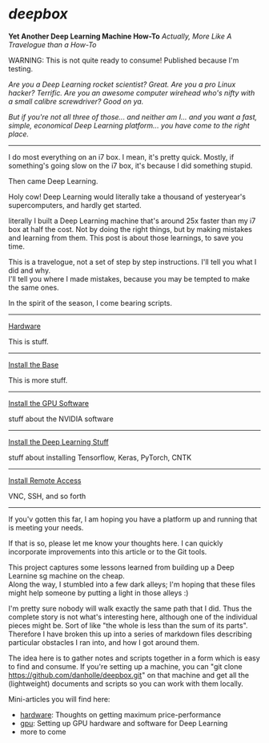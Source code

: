 
# ***deepbox***

**Yet Another Deep Learning Machine How-To**
*Actually, More Like A Travelogue than a How-To*

WARNING:  This is not quite ready to consume!  Published because I'm testing.


*Are you a Deep Learning rocket scientist?  Great.  Are you a pro Linux hacker?  Terrific.  Are you an awesome computer wirehead who's nifty with a small calibre screwdriver?  Good on ya.*

*But if you're not all three of those... and neither am I... and you want a fast, simple, economical 
Deep Learning platform... you have come to the right place.*  

-------

I do most everything on an i7 box.  I mean, it's pretty quick.  Mostly, if something's going slow on the i7 box, it's because I did something stupid.

Then came Deep Learning.

Holy cow!  Deep Learning would literally take a thousand of yesteryear's supercomputers, and hardly get started.  



literally 
I built a Deep Learning machine that's around 25x faster than my i7 box at half the cost.  Not by 
doing the right things, but by making mistakes and learning from them.  This post is about those
learnings, to save you time.

This is a travelogue, not a set of step by step instructions.  I'll tell you what I did and why.  
I'll tell you where I made mistakes, because you may be tempted to make the same ones.  

In the spirit of the season, I come bearing scripts.

--------

[Hardware](hardware/README.md)

This is stuff.

--------

[Install the Base](base/README.md)

This is more stuff.

--------

[Install the GPU Software](gpu/README.md)

stuff about the NVIDIA software

--------

[Install the Deep Learning Stuff](deeplearn/README.md)

stuff about installing Tensorflow, Keras, PyTorch, CNTK

--------

[Install Remote Access](remote/README.md)
 
VNC, SSH, and so forth

-------

If you'v gotten this far, I am hoping you have a 
platform up and running that is meeting your needs.

If that is so, please let me know your thoughts here.
I can quickly incorporate improvements into this 
article or to the Git tools.

 



This project captures some lessons learned from building up a Deep Learnine sg machine on the cheap.  
Along the way, I stumbled into a few dark alleys;  I'm hoping that these files might help someone
by putting a light in those alleys  :)

I'm pretty sure nobody will walk exactly the same path that I did.  Thus the complete story is
not what's interesting here, although one of the individual pieces might be.  Sort of like "the whole is
less than the sum of its parts".  Therefore I have broken this up into a series of markdown
files describing particular obstacles I ran into, and how I got around them.

The idea here is to gather notes and scripts together in a form which is easy to find and consume.
If you're setting up a machine, you can "git clone https://github.com/danholle/deepbox.git" on that
machine and get all the (lightweight) documents and scripts so you can work with them locally.

Mini-articles you will find here:
 * [hardware](hardware.md):  Thoughts on getting maximum price-performance
 * [gpu](gpu.md):  Setting up GPU hardware and software for Deep Learning
 * more to come


